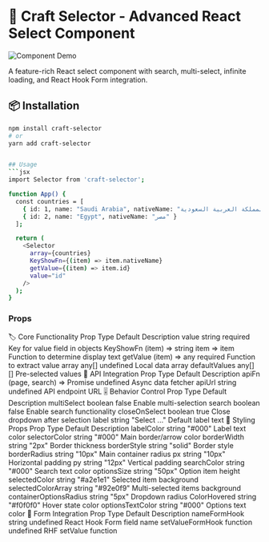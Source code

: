 # 🎨 Craft Selector - Advanced React Select Component

![Component Demo](https://via.placeholder.com/800x400?text=Craft+Selector+Demo) <!-- Replace with actual screenshot -->

A feature-rich React select component with search, multi-select, infinite loading, and React Hook Form integration.

## 📦 Installation

```bash
npm install craft-selector
# or
yarn add craft-selector


## Usage
```jsx
import Selector from 'craft-selector';

function App() {
  const countries = [
    { id: 1, name: "Saudi Arabia", nativeName: "المملكة العربية السعودية" },
    { id: 2, name: "Egypt", nativeName: "مصر" }
  ];

  return (
    <Selector
      array={countries}
      KeyShowFn={(item) => item.nativeName}
      getValue={(item) => item.id}
      value="id"
    />
  );
}
```



### Props
🏷️ Core Functionality
Prop	Type	Default	Description
value	string	required	Key for value field in objects
KeyShowFn	(item) => string	item => item	Function to determine display text
getValue	(item) => any	required	Function to extract value
array	any[]	undefined	Local data array
defaultValues	any[]	[]	Pre-selected values
🔄 API Integration
Prop	Type	Default	Description
apiFn	(page, search) => Promise	undefined	Async data fetcher
apiUrl	string	undefined	API endpoint URL
🎚️ Behavior Control
Prop	Type	Default	Description
multiSelect	boolean	false	Enable multi-selection
search	boolean	false	Enable search functionality
closeOnSelect	boolean	true	Close dropdown after selection
label	string	"Select ..."	Default label text
🎨 Styling Props
Prop	Type	Default	Description
labelColor	string	"#000"	Label text color
selectorColor	string	"#000"	Main border/arrow color
borderWidth	string	"2px"	Border thickness
borderStyle	string	"solid"	Border style
borderRadius	string	"10px"	Main container radius
px	string	"10px"	Horizontal padding
py	string	"12px"	Vertical padding
searchColor	string	"#000"	Search text color
optionsSize	string	"50px"	Option item height
selectedColor	string	"#a2e1e1"	Selected item background
selectedColorArray	string	"#92e0f9"	Multi-selected items background
containerOptionsRadius	string	"5px"	Dropdown radius
ColorHovered	string	"#f0f0f0"	Hover state color
optionsTextColor	string	"#000"	Options text color
🧩 Form Integration
Prop	Type	Default	Description
nameFormHook	string	undefined	React Hook Form field name
setValueFormHook	function	undefined	RHF setValue function